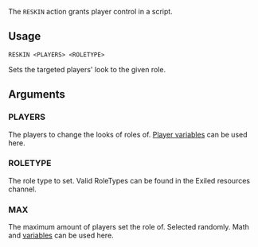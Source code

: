 The `RESKIN` action grants player control in a script.

## Usage
```
RESKIN <PLAYERS> <ROLETYPE>
```
Sets the targeted players' look to the given role.

## Arguments
### PLAYERS
The players to change the looks of roles of. [Player variables](https://github.com/Thundermaker300/ScriptedEvents/wiki/Variables#player-variables) can be used here.

### ROLETYPE
The role type to set. Valid RoleTypes can be found in the Exiled resources channel.

### MAX
The maximum amount of players set the role of. Selected randomly. Math and [variables](https://github.com/Thundermaker300/ScriptedEvents/wiki/Variables) can be used here.